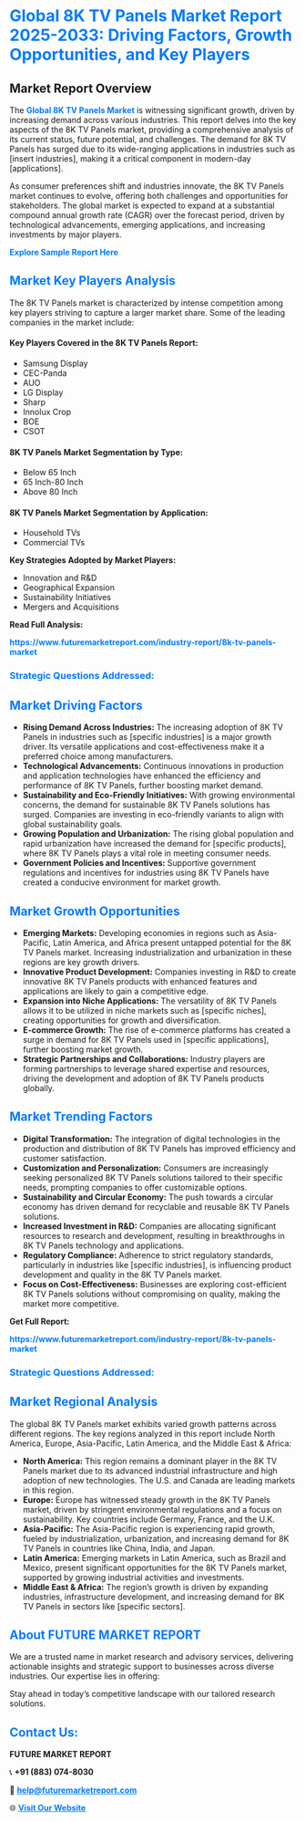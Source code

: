 <h1 style="color: #007BFF;">Global 8K TV Panels Market Report 2025-2033: Driving Factors, Growth Opportunities, and Key Players</h1>

<section id="overview">
<h2>Market Report Overview</h2>
<p>The <a href="https://www.futuremarketreport.com/industry-report/8k-tv-panels-market" style="color: #007BFF; text-decoration: none;"><strong>Global 8K TV Panels Market</strong></a> is witnessing significant growth, driven by increasing demand across various industries. This report delves into the key aspects of the 8K TV Panels market, providing a comprehensive analysis of its current status, future potential, and challenges. The demand for 8K TV Panels has surged due to its wide-ranging applications in industries such as [insert industries], making it a critical component in modern-day [applications].</p>
<p>As consumer preferences shift and industries innovate, the 8K TV Panels market continues to evolve, offering both challenges and opportunities for stakeholders. The global market is expected to expand at a substantial compound annual growth rate (CAGR) over the forecast period, driven by technological advancements, emerging applications, and increasing investments by major players.</p>
</section>

<section id="overview">
<p><a href="https://www.futuremarketreport.com/request-sample/reportId=76734" style="color: #007BFF; text-decoration: none;"><strong>Explore Sample Report Here</strong></a></p>
</section>

<section id="key-players">
<h2 style="color: #007BFF;">Market Key Players Analysis</h2>
<p>The 8K TV Panels market is characterized by intense competition among key players striving to capture a larger market share. Some of the leading companies in the market include:</p>
<h4>Key Players Covered in the 8K TV Panels Report:</h4>
<ul><li>Samsung Display</li><li>CEC-Panda</li><li>AUO</li><li>LG Display</li><li>Sharp</li><li>Innolux Crop</li><li>BOE</li><li>CSOT</li></ul>
<h4>8K TV Panels Market Segmentation by Type:</h4>
<ul><li>Below 65 Inch</li><li>65 Inch-80 Inch</li><li>Above 80 Inch</li></ul>

<h4>8K TV Panels Market Segmentation by Application:</h4>
<ul><li>Household TVs</li><li>Commercial TVs</li></ul>
<p><strong>Key Strategies Adopted by Market Players:</strong></p>
<ul>
<li>Innovation and R&D</li>
<li>Geographical Expansion</li>
<li>Sustainability Initiatives</li>
<li>Mergers and Acquisitions</li>
</ul>
</section>

<section>
<p><strong>Read Full Analysis: </strong></p><a href="https://www.futuremarketreport.com/industry-report/8k-tv-panels-market" style="color: #007BFF; text-decoration: none;"><strong>https://www.futuremarketreport.com/industry-report/8k-tv-panels-market</strong></a>
<h3 style="color: #007BFF;">Strategic Questions Addressed:</h3>
</section>

<section id="driving-factors">
<h2 style="color: #007BFF;">Market Driving Factors</h2>
<ul>
<li><strong>Rising Demand Across Industries:</strong> The increasing adoption of 8K TV Panels in industries such as [specific industries] is a major growth driver. Its versatile applications and cost-effectiveness make it a preferred choice among manufacturers.</li>
<li><strong>Technological Advancements:</strong> Continuous innovations in production and application technologies have enhanced the efficiency and performance of 8K TV Panels, further boosting market demand.</li>
<li><strong>Sustainability and Eco-Friendly Initiatives:</strong> With growing environmental concerns, the demand for sustainable 8K TV Panels solutions has surged. Companies are investing in eco-friendly variants to align with global sustainability goals.</li>
<li><strong>Growing Population and Urbanization:</strong> The rising global population and rapid urbanization have increased the demand for [specific products], where 8K TV Panels plays a vital role in meeting consumer needs.</li>
<li><strong>Government Policies and Incentives:</strong> Supportive government regulations and incentives for industries using 8K TV Panels have created a conducive environment for market growth.</li>
</ul>
</section>

<section id="growth-opportunities">
<h2 style="color: #007BFF;">Market Growth Opportunities</h2>
<ul>
<li><strong>Emerging Markets:</strong> Developing economies in regions such as Asia-Pacific, Latin America, and Africa present untapped potential for the 8K TV Panels market. Increasing industrialization and urbanization in these regions are key growth drivers.</li>
<li><strong>Innovative Product Development:</strong> Companies investing in R&D to create innovative 8K TV Panels products with enhanced features and applications are likely to gain a competitive edge.</li>
<li><strong>Expansion into Niche Applications:</strong> The versatility of 8K TV Panels allows it to be utilized in niche markets such as [specific niches], creating opportunities for growth and diversification.</li>
<li><strong>E-commerce Growth:</strong> The rise of e-commerce platforms has created a surge in demand for 8K TV Panels used in [specific applications], further boosting market growth.</li>
<li><strong>Strategic Partnerships and Collaborations:</strong> Industry players are forming partnerships to leverage shared expertise and resources, driving the development and adoption of 8K TV Panels products globally.</li>
</ul>
</section>

<section id="trending-factors">
<h2 style="color: #007BFF;">Market Trending Factors</h2>
<ul>
<li><strong>Digital Transformation:</strong> The integration of digital technologies in the production and distribution of 8K TV Panels has improved efficiency and customer satisfaction.</li>
<li><strong>Customization and Personalization:</strong> Consumers are increasingly seeking personalized 8K TV Panels solutions tailored to their specific needs, prompting companies to offer customizable options.</li>
<li><strong>Sustainability and Circular Economy:</strong> The push towards a circular economy has driven demand for recyclable and reusable 8K TV Panels solutions.</li>
<li><strong>Increased Investment in R&D:</strong> Companies are allocating significant resources to research and development, resulting in breakthroughs in 8K TV Panels technology and applications.</li>
<li><strong>Regulatory Compliance:</strong> Adherence to strict regulatory standards, particularly in industries like [specific industries], is influencing product development and quality in the 8K TV Panels market.</li>
<li><strong>Focus on Cost-Effectiveness:</strong> Businesses are exploring cost-efficient 8K TV Panels solutions without compromising on quality, making the market more competitive.</li>
</ul>
</section>

<section>
<p><strong>Get Full Report: </strong></p><a href="https://www.futuremarketreport.com/industry-report/8k-tv-panels-market" style="color: #007BFF; text-decoration: none;"><strong>https://www.futuremarketreport.com/industry-report/8k-tv-panels-market</strong></a>
<h3 style="color: #007BFF;">Strategic Questions Addressed:</h3>
</section>


<section id="regional-analysis">
<h2 style="color: #007BFF;">Market Regional Analysis</h2>
<p>The global 8K TV Panels market exhibits varied growth patterns across different regions. The key regions analyzed in this report include North America, Europe, Asia-Pacific, Latin America, and the Middle East & Africa:</p>
<ul>
<li><strong>North America:</strong> This region remains a dominant player in the 8K TV Panels market due to its advanced industrial infrastructure and high adoption of new technologies. The U.S. and Canada are leading markets in this region.</li>
<li><strong>Europe:</strong> Europe has witnessed steady growth in the 8K TV Panels market, driven by stringent environmental regulations and a focus on sustainability. Key countries include Germany, France, and the U.K.</li>
<li><strong>Asia-Pacific:</strong> The Asia-Pacific region is experiencing rapid growth, fueled by industrialization, urbanization, and increasing demand for 8K TV Panels in countries like China, India, and Japan.</li>
<li><strong>Latin America:</strong> Emerging markets in Latin America, such as Brazil and Mexico, present significant opportunities for the 8K TV Panels market, supported by growing industrial activities and investments.</li>
<li><strong>Middle East & Africa:</strong> The region’s growth is driven by expanding industries, infrastructure development, and increasing demand for 8K TV Panels in sectors like [specific sectors].</li>
</ul>
</section>

<footer>
<h2 style="color: #007BFF;">About FUTURE MARKET REPORT</h2>
<p>We are a trusted name in market research and advisory services, delivering actionable insights and strategic support to businesses across diverse industries. Our expertise lies in offering:</p>

<p>Stay ahead in today’s competitive landscape with our tailored research solutions.</p>

<h2 style="color: #007BFF;">Contact Us:</h2>
<p><strong>FUTURE MARKET REPORT</strong></p>
<p>📞 <strong>+91 (883) 074-8030</strong></p>
<p>📧 <strong><a href="mailto:help@futuremarketreport.com" style="color: #007BFF;">help@futuremarketreport.com</a></strong></p>
<p>🌐 <strong><a href="https://www.futuremarketreport.com/" style="color: #007BFF;">Visit Our Website</a></strong></p>
</footer>